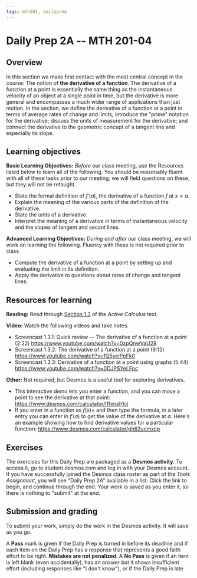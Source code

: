 ```yaml
---
tags: mth201, dailyprep
---
```


# Daily Prep 2A -- MTH 201-04

## Overview 

In this section we make first contact with the most central concept in the course: The notion of **the derivative of a function**. The derivative of a function at a point is essentially the same thing as the instantaneous velocity of an object at a single point in time, but the derivative is more general and encompasses a much wider range of applications than just motion. In the section, we define the derivative of a function at a point in terms of average rates of change and limits; introduce the "prime" notation for the derivative; discuss the units of measurement for the derivative; and connect the derivative to the geometric concept of a tangent line and especially its slope.


## Learning objectives 

**Basic Learning Objectives:** *Before* our class meeting, use the Resources listed below to learn all of the following. You should be reasonably fluent with all of these tasks prior to our meeting; we will field questions on these, but they will not be retaught. 

- State the formal definition of $f'(a)$, the derivative of a function $f$ at $x=a$.
- Explain the meaning of the various parts of the definition of the derivative. 
- State the units of a derivative. 
- Interpret the meaning of a derivative in terms of instantaneous velocity and the slopes of tangent and secant lines.


**Advanced Learning Objectives:** *During and after* our class meeting, we will work on learning the following. Fluency with these is not required prior to class. 

- Compute the derivative of a function at a point by setting up and evaluating the limit in its definition.
- Apply the derivative to questions about rates of change and tangent lines. 


## Resources for learning

**Reading:** Read through [Section 1.3](https://activecalculus.org/single/sec-1-3-derivative-pt.html) of the _Active Calculus_ text. 

**Video:** Watch the following videos and take notes.

- Screencast 1.3.1: Quick review -- The derivative of a function at a point (2:22) https://www.youtube.com/watch?v=0zpQnwVaU28
- Screencast 1.3.2: The derivative of a function at a point (9:12) https://www.youtube.com/watch?v=fQ5yelPpFk0
- Screencast 1.3.3: Derivative of a function at a point using graphs (5:44) https://www.youtube.com/watch?v=0DJPSYeLFpc


**Other:** Not required, but Desmos is a useful tool for exploring derivatives. 
+ This interactive demo lets you enter a function, and you can move a point to see the derivative at that point: https://www.desmos.com/calculator/i1fxnah1ci
+ If you enter in a function as $f(x) =$ and then type the formula, in a later entry you can enter in $f'(a)$ to get the value of the derivative at $a$. Here's an example showing how to find derivative values for a particular function: https://www.desmos.com/calculator/gh62ucmxcp 

## Exercises 

The exercises for this Daily Prep are packaged as a **Desmos activity**. To access it, go to student.desmos.com and log in with your Desmos account. If you have successfully joined the Desmos class roster as part of the *Tools Assignment*, you will see "Daily Prep 2A" available in a list. Click the link to begin, and continue through the end. Your work is saved as you enter it, so there is nothing to "submit" at the end. 

## Submission and grading 

To submit your work, simply do the work in the Desmos activity. It will save as you go. 

A **Pass** mark is given if the Daily Prep is turned in before its deadline and if each item on the Daily Prep has a response that represents a good faith effort to be right. **Mistakes are not penalized**. A **No Pass** is given if an item is left blank (even accidentally), has an answer but it shows insufficient effort (including responses like "I don't know"), or if the Daily Prep is late.